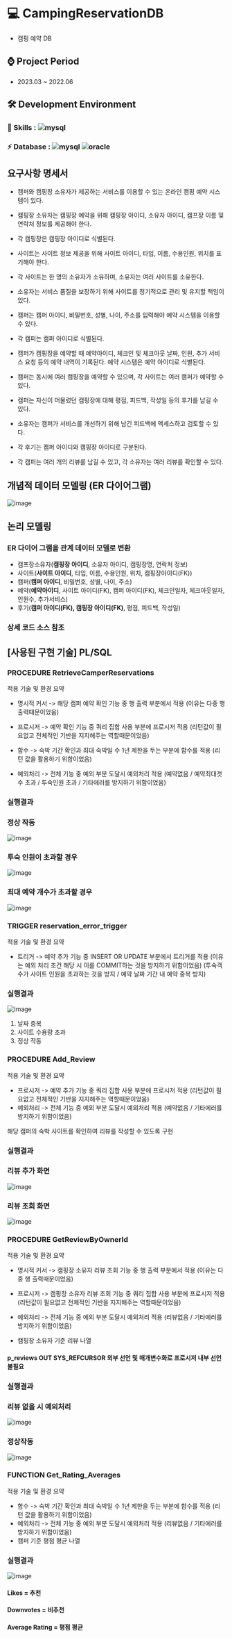 # 💻 CampingReservationDB
  - 캠핑 예약 DB

## ⌚ Project Period
  - 2023.03 ~ 2022.06

## 🛠 Development Environment
  ### 🚀 Skills : ![mysql](https://img.shields.io/badge/MySQL-00000F?style=for-the-badge&logo=mysql&logoColor=white)
  ### ⚡ Database : ![mysql](https://img.shields.io/badge/MySQL-005C84?style=for-the-badge&logo=mysql&logoColor=white) ![oracle](https://img.shields.io/badge/Oracle-F80000?style=for-the-badge&logo=Oracle&logoColor=white)

## 요구사항 명세서
* 캠퍼와 캠핑장 소유자가 제공하는 서비스를 이용할 수 있는 온라인 캠핑 예약 시스템이 있다.
* 캠핑장 소유자는 캠핑장 예약을 위해 캠핑장 아이디, 소유자 아이디, 캠프장 이름 및 연락처 정보를 제공해야 한다.
* 각 캠핑장은 캠핑장 아이디로 식별된다.

* 사이트는 사이트 정보 제공을 위해 사이트 아이디, 타입, 이름, 수용인원, 위치를 표기해야 한다.
* 각 사이트는 한 명의 소유자가 소유하며, 소유자는 여러 사이트를 소유한다.
* 소유자는 서비스 품질을 보장하기 위해 사이트를 정기적으로 관리 및 유지할 책임이 있다.

* 캠퍼는 캠퍼 아이디, 비밀번호, 성별, 나이, 주소를 입력해야 예약 시스템을 이용할 수 있다.
* 각 캠퍼는 캠퍼 아이디로 식별된다.

* 캠퍼가 캠핑장을 예약할 때 예약아이디, 체크인 및 체크아웃 날짜, 인원, 추가 서비스 요청 등의 예약 내역이 기록된다.
예약 시스템은 예약 아이디로 식별된다.
* 캠퍼는 동시에 여러 캠핑장을 예약할 수 있으며, 각 사이트는 여러 캠퍼가 예약할 수 있다.

* 캠퍼는 자신이 머물렀던 캠핑장에 대해 평점, 피드백, 작성일 등의 후기를 남길 수 있다.
* 소유자는 캠퍼가 서비스를 개선하기 위해 남긴 피드백에 액세스하고 검토할 수 있다.
* 각 후기는 캠퍼 아이디와 캠핑장 아이디로 구분된다.
* 각 캠퍼는 여러 개의 리뷰를 남길 수 있고, 각 소유자는 여러 리뷰를 확인할 수 있다.

## 개념적 데이터 모델링 (ER 다이어그램)
![image](https://github.com/r3795/CampingReservationDB/assets/105268338/b315c0fc-0dab-467e-adf4-81cff34916f2)

## 논리 모델링
### ER 다이어 그램을 관계 데이터 모델로 변환
* 캠프장소유자(**캠핑장 아이디**, 소유자 아이디, 캠핑장명, 연락처 정보)
* 사이트(**사이트 아이디**, 타입, 이름, 수용인원, 위치, 캠핑장아이디(FK))
* 캠퍼(**캠퍼 아이디**, 비밀번호, 성별, 나이, 주소)
* 예약(**예약아이디**, 사이트 아이디(FK), 캠퍼 아이디(FK), 체크인일자, 체크아웃일자, 인원수, 추가서비스)
* 후기(**캠퍼 아이디(FK), 캠핑장 아이디(FK)**, 평점, 피드백, 작성일)

### 상세 코드 소스 참조

## [사용된 구현 기술] PL/SQL

### PROCEDURE RetrieveCamperReservations
적용 기술 및 환경 요약
- 명시적 커서 -> 해당 캠퍼 예약 확인 기능 중 행 출력 부분에서 적용 
		(이유는 다중 행 출력때문이었음)

- 프로시저 -> 예약 확인 기능 중 쿼리 집합 사용 부분에 프로시저 적용 
		(리턴값이 필요없고 전체적인 기반을 지지해주는 역할때문이었음)

- 함수 -> 숙박 기간 확인과 최대 숙박일 수 1년 제한을 두는 부분에 함수를 적용 
		(리턴 값을 활용하기 위함이었음)
- 예외처리 -> 전체 기능 중 예외 부분 도달시 예외처리 적용 
	(예약없음 / 예약최대갯수 초과 / 투숙인원 초과 / 기타에러를 방지하기 위함이었음)

### 실행결과

### 정상 작동
![image](https://github.com/r3795/CampingReservationDB/assets/105268338/4319c30d-2c29-4886-866c-5072b9f806c1)

### 투숙 인원이 초과할 경우
![image](https://github.com/r3795/CampingReservationDB/assets/105268338/0485b450-a33c-46a5-bbe7-5500b3491862)

### 최대 예약 개수가 초과할 경우
![image](https://github.com/r3795/CampingReservationDB/assets/105268338/15952c5f-e27a-4986-9da1-6f6d83a1d09f)

### TRIGGER reservation_error_trigger
적용 기술 및 환경 요약
- 트리거 -> 예약 추가 기능 중 INSERT OR UPDATE 부분에서 트리거를 적용
	(이유는 예외 처리 조건 해당 시 이를 COMMIT하는 것을 방지하기 위함이었음)
(투숙객 수가 사이트 인원을 초과하는 것을 방지 / 예약 날짜 기간 내 예약 중복 방지)

### 실행결과
![image](https://github.com/r3795/CampingReservationDB/assets/105268338/7c89bd0b-d033-4d71-8821-e6fc8ee6662d)
1. 날짜 중복
2. 사이트 수용량 초과
3. 정상 작동

### PROCEDURE Add_Review
적용 기술 및 환경 요약
- 프로시저 -> 예약 추가 기능 중 쿼리 집합 사용 부분에 프로시저 적용 
		(리턴값이 필요없고 전체적인 기반을 지지해주는 역할때문이었음)
- 예외처리 -> 전체 기능 중 예외 부분 도달시 예외처리 적용 
	(예약없음 / 기타에러를 방지하기 위함이었음)

해당 캠퍼의 숙박 사이트를 확인하여 리뷰를 작성할 수 있도록 구현

### 실행결과

### 리뷰 추가 화면
![image](https://github.com/r3795/CampingReservationDB/assets/105268338/3abafb15-c1ba-4c65-9dcb-b2fd75b4e6e5)

### 리뷰 조회 화면
![image](https://github.com/r3795/CampingReservationDB/assets/105268338/57273ba0-b7b2-4c31-bd5a-748804eaef8b)

### PROCEDURE GetReviewByOwnerId
적용 기술 및 환경 요약
- 명시적 커서 -> 캠핑장 소유자 리뷰 조회 기능 중 행 출력 부분에서 적용 
		(이유는 다중 행 출력때문이었음)

- 프로시저 -> 캠핑장 소유자 리뷰 조회 기능 중 쿼리 집합 사용 부분에 프로시저 적용 
		(리턴값이 필요없고 전체적인 기반을 지지해주는 역할때문이었음)

- 예외처리 -> 전체 기능 중 예외 부분 도달시 예외처리 적용 
	(리뷰없음 / 기타에러를 방지하기 위함이었음)

- 캠핑장 소유자 기준 리뷰 나열

#### p_reviews OUT SYS_REFCURSOR 외부 선언 및 매개변수화로 프로시저 내부 선언 불필요

### 실행결과

### 리뷰 없을 시 예외처리
![image](https://github.com/r3795/CampingReservationDB/assets/105268338/fcb35b17-f637-45a4-ad00-96883bc960f1)

### 정상작동
![image](https://github.com/r3795/CampingReservationDB/assets/105268338/9363be48-f2b7-41a1-8e46-806034e15e22)

### FUNCTION Get_Rating_Averages
적용 기술 및 환경 요약
- 함수 -> 숙박 기간 확인과 최대 숙박일 수 1년 제한을 두는 부분에 함수를 적용 
		(리턴 값을 활용하기 위함이었음)
- 예외처리 -> 전체 기능 중 예외 부분 도달시 예외처리 적용 
	(리뷰없음 / 기타에러를 방지하기 위함이었음)
- 캠퍼 기준 평점 평균 나열

### 실행결과
![image](https://github.com/r3795/CampingReservationDB/assets/105268338/86da23cb-9d69-4bed-8607-ef3723ac538a)
#### Likes = 추천
#### Downvotes = 비추천
#### Average Rating = 평점 평균
